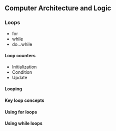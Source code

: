 ## Computer Architecture and Logic

### Loops
- for 
- while
- do...while

#### Loop counters

- Initialization
- Condition
- Update

#### Looping



#### Key loop concepts

#### Using for loops

#### Using while loops


